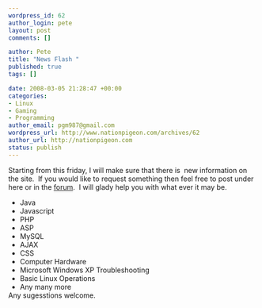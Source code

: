 ```yaml
--- 
wordpress_id: 62
author_login: pete
layout: post
comments: []

author: Pete
title: "News Flash "
published: true
tags: []

date: 2008-03-05 21:28:47 +00:00
categories: 
- Linux
- Gaming
- Programming
author_email: pgm987@gmail.com
wordpress_url: http://www.nationpigeon.com/archives/62
author_url: http://nationpigeon.com
status: publish
---
```

Starting from this friday, I will make sure that there is&nbsp; new information on the site.&nbsp; If you would like to request something then feel free to post under here or in the <a href="http://www.nationpigeon.com/forum/index.php/topic,44.0.html">forum</a>.&nbsp; I will glady help you with what ever it may be.
<ul style="margin-top: 0pt; margin-bottom: 0pt">
	<li>Java</li>
	<li>Javascript</li>
	<li>PHP</li>
	<li>ASP</li>
	<li>MySQL</li>
	<li>AJAX</li>
	<li>CSS</li>
	<li>Computer Hardware</li>
	<li>Microsoft Windows XP Troubleshooting</li>
	<li>Basic Linux Operations</li>
	<li>Any many more</li>
</ul>
Any sugesstions welcome.
